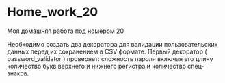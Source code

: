 # Home_work_20
Моя домашняя работа под номером 20


Необходимо создать два декоратора для валидации пользовательских данных перед их сохранением в CSV формате.
Первый декоратор ( password_validator ) проверяет:
сложность пароля
включая его длину
количество букв верхнего и нижнего регистра
и количество спец-знаков.

